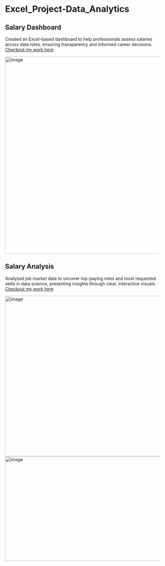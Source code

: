 # Excel_Project-Data_Analytics
## Salary Dashboard 
Created an Excel-based dashboard to help professionals assess salaries across data roles, ensuring transparency and informed career decisions.
[Checkout my work here](Project_1-Dashboard)

<img width="1801" height="639" alt="image" src="https://github.com/user-attachments/assets/1f933ce5-5d13-47c6-9e89-773cc05bc560" />

## Salary Analysis 
Analyzed job market data to uncover top-paying roles and most requested skills in data science, presenting insights through clear, interactive visuals.
[Checkout my work here](Project_2-Analysis)

<img width="1005" height="520" alt="image" src="https://github.com/user-attachments/assets/37362316-f8be-48ac-bcb5-b4d4d343d8f3" />

<img width="599" height="339" alt="image" src="https://github.com/user-attachments/assets/dae2deb7-c1a7-4318-89a4-756cf642a43f" />
